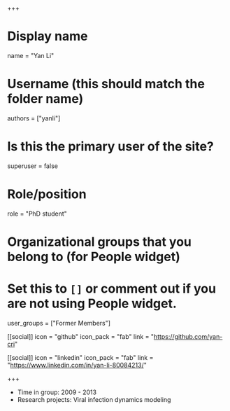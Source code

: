 +++
# Display name
name = "Yan Li"

# Username (this should match the folder name)
authors = ["yanli"]

# Is this the primary user of the site?
superuser = false

# Role/position
role = "PhD student"

# Organizational groups that you belong to (for People widget)
#   Set this to `[]` or comment out if you are not using People widget.
user_groups = ["Former Members"]

[[social]]
  icon = "github"
  icon_pack = "fab"
  link = "https://github.com/yan-cri"

[[social]]
  icon = "linkedin"
  icon_pack = "fab"
  link = "https://www.linkedin.com/in/yan-li-80084213/"

+++



* Time in group: 2009 - 2013
* Research projects: Viral infection dynamics modeling


